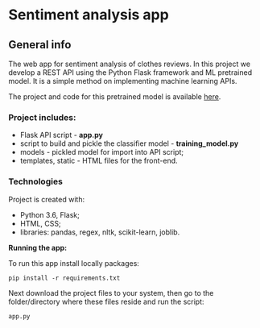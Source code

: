 # Sentiment analysis app

## General info
The web app for sentiment analysis of clothes reviews. In this project we develop a REST API using the Python Flask framework and ML pretrained model. It is a simple method on implementing machine learning APIs.

The project and code for this pretrained model is available [here](https://github.com/aniass/Sentiment-analysis-reviews).

### Project includes:
- Flask API script - **app.py**
- script to build and pickle the classifier model - **training_model.py**
- models - pickled model for import into API script;
- templates, static - HTML files for the front-end.


### Technologies

Project is created with:
- Python 3.6, Flask;
- HTML, CSS;
- libraries: pandas, regex, nltk, scikit-learn, joblib.

**Running the app:**

To run this app install locally packages:

    pip install -r requirements.txt

Next download the project files to your system, then go to the folder/directory where these files reside and run the script:

    app.py
